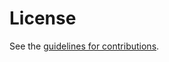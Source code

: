 # License

See the
[guidelines for contributions](https://github.com/ietf-rats/draft-birkholz-rats-basic-yang-module/blob/master/CONTRIBUTING.md).
